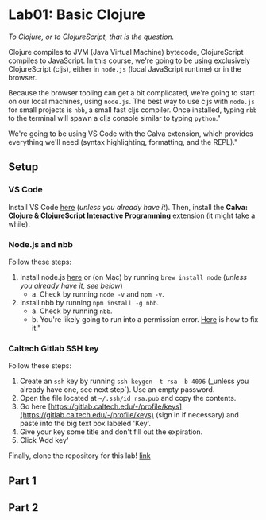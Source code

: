 # Lab01: Basic Clojure

_To Clojure, or to ClojureScript, that is the question._

Clojure compiles to JVM (Java Virtual Machine) bytecode, ClojureScript compiles to JavaScript. In this course, we're going to be using exclusively ClojureScript (cljs), either in `node.js` (local JavaScript runtime) or in the browser.

Because the browser tooling can get a bit complicated, we're going to start on our local machines, using `node.js`. The best way to use cljs with `node.js` for small projects is `nbb`, a small fast cljs compiler. Once installed, typing `nbb` to the terminal will spawn a cljs console similar to typing `python`."

We're going to be using VS Code with the Calva extension, which provides everything we'll need (syntax highlighting, formatting, and the REPL)."

## Setup
### VS Code

Install VS Code [here](https://code.visualstudio.com/download) (_unless you already have it_). Then, install the **Calva: Clojure & ClojureScript Interactive Programming** extension (it might take a while).

### Node.js and nbb

Follow these steps:
1. Install node.js [here](https://nodejs.org/en/) or (on Mac) by running `brew install node` (_unless you already have it, see below_)
    - a. Check by running `node -v` and `npm -v`.
2. Install nbb by running `npm install -g nbb`.
    - a. Check by running `nbb`. 
    - b. You're likely going to run into a permission error. [Here](https://docs.npmjs.com/resolving-eacces-permissions-errors-when-installing-packages-globally) is how to fix it."

### Caltech Gitlab SSH key

Follow these steps:
1. Create an `ssh` key by running `ssh-keygen -t rsa -b 4096` (_unless you already have one, see next step`). Use an empty password.
2. Open the file located at `~/.ssh/id_rsa.pub` and copy the contents.
3. Go here [https://gitlab.caltech.edu/-/profile/keys](https://gitlab.caltech.edu/-/profile/keys) (sign in if necessary) and paste into the big text box labeled 'Key'.
4. Give your key some title and don't fill out the expiration.
5. Click 'Add key'

Finally, clone the repository for this lab!
[link]("https://gitlab.caltech.edu/cs12-clojureui-22sp/lab01")

## Part 1

## Part 2
